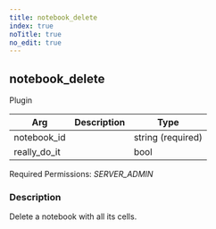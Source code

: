 ```yaml
---
title: notebook_delete
index: true
noTitle: true
no_edit: true
---
```




<div class="vql_item"></div>


## notebook_delete
<span class='vql_type pull-right page-header'>Plugin</span>



<div class="vqlargs"></div>

Arg | Description | Type
----|-------------|-----
notebook_id||string (required)
really_do_it||bool

Required Permissions: 
<i class="linkcolour label pull-right label-success">SERVER_ADMIN</i>

### Description

Delete a notebook with all its cells. 

